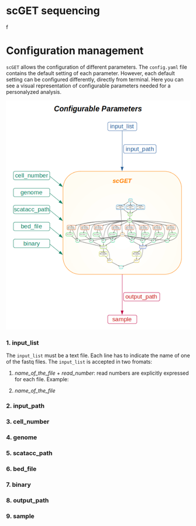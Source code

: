 # scGET sequencing
f
# Configuration management
`scGET` allows the configuration of different parameters. The `config.yaml` file contains the default setting of each parameter. However, each default setting can be configured differently, directly from terminal. Here you can see a visual representation of configurable parameters needed for a personalyzed analysis.

![conf_params](conf_params.png)


### 1. input_list



The `input_list` must be a text file. Each line has to indicate the name of one of the fastq files. The `input_list` is accepted in two fromats:
1. *name_of_the_file* + *read_number*: read numbers are explicitly expressed for each file.
Example:
>
>
>
>
>
>
>


2. *name_of_the_file*


### 2. input_path
### 3. cell_number
### 4. genome
### 5. scatacc_path
### 6. bed_file
### 7. binary
### 8. output_path
### 9. sample

